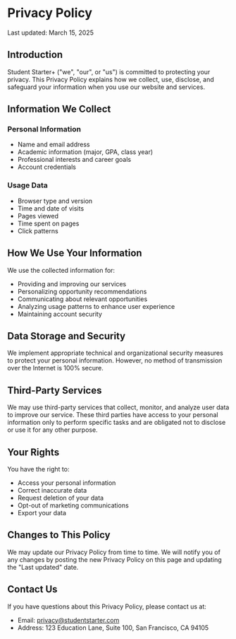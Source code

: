 # Privacy Policy

Last updated: March 15, 2025

## Introduction

Student Starter+ ("we", "our", or "us") is committed to protecting your privacy. This Privacy Policy explains how we collect, use, disclose, and safeguard your information when you use our website and services.

## Information We Collect

### Personal Information
- Name and email address
- Academic information (major, GPA, class year)
- Professional interests and career goals
- Account credentials

### Usage Data
- Browser type and version
- Time and date of visits
- Pages viewed
- Time spent on pages
- Click patterns

## How We Use Your Information

We use the collected information for:
- Providing and improving our services
- Personalizing opportunity recommendations
- Communicating about relevant opportunities
- Analyzing usage patterns to enhance user experience
- Maintaining account security

## Data Storage and Security

We implement appropriate technical and organizational security measures to protect your personal information. However, no method of transmission over the Internet is 100% secure.

## Third-Party Services

We may use third-party services that collect, monitor, and analyze user data to improve our service. These third parties have access to your personal information only to perform specific tasks and are obligated not to disclose or use it for any other purpose.

## Your Rights

You have the right to:
- Access your personal information
- Correct inaccurate data
- Request deletion of your data
- Opt-out of marketing communications
- Export your data

## Changes to This Policy

We may update our Privacy Policy from time to time. We will notify you of any changes by posting the new Privacy Policy on this page and updating the "Last updated" date.

## Contact Us

If you have questions about this Privacy Policy, please contact us at:
- Email: privacy@studentstarter.com
- Address: 123 Education Lane, Suite 100, San Francisco, CA 94105